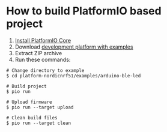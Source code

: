 How to build PlatformIO based project
=====================================

1. [Install PlatformIO Core](http://docs.platformio.org/page/core.html)
2. Download [development platform with examples](https://github.com/platformio/platform-nordicnrf51/archive/develop.zip)
3. Extract ZIP archive
4. Run these commands:

```shell
# Change directory to example
$ cd platform-nordicnrf51/examples/arduino-ble-led

# Build project
$ pio run

# Upload firmware
$ pio run --target upload

# Clean build files
$ pio run --target clean
```
